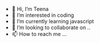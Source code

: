 - 👋 Hi, I’m Teena
- 👀 I’m interested in coding
- 🌱 I’m currently learning javascript
- 💞️ I’m looking to collaborate on ..
- 📫 How to reach me ...

<!---
Teenaelza/Teenaelza is a ✨ special ✨ repository because its `README.md` (this file) appears on your GitHub profile.
You can click the Preview link to take a look at your changes.
--->
